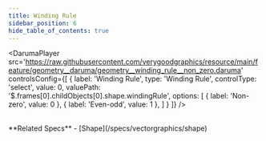 ```yaml
---
title: Winding Rule
sidebar_position: 6
hide_table_of_contents: true
---
```


<DarumaPlayer
  src='https://raw.githubusercontent.com/verygoodgraphics/resource/main/feature/geometry__daruma/geometry__winding_rule__non_zero.daruma'
  controlsConfig={[
    {
      label:  'Winding Rule',
      type: 'Winding Rule',
      controlType: 'select',
      value: 0,
      valuePath: '$.frames[0].childObjects[0].shape.windingRule',
      options: [
        {
          label: 'Non-zero',
          value: 0
        },
        {
          label: 'Even-odd',
          value: 1
        },
      ]
    }
  ]}
/>

<br />
**Related Specs**
- [Shape](/specs/vectorgraphics/shape)
